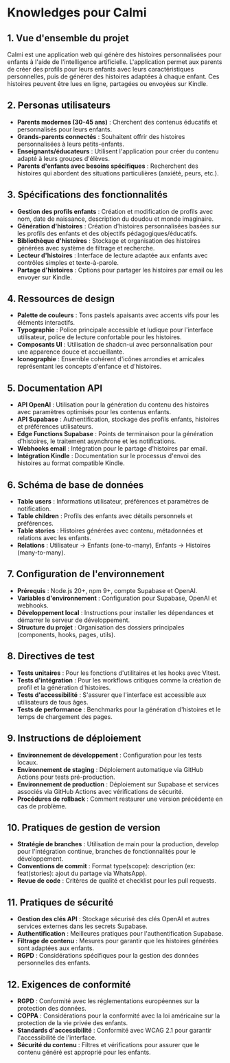 
# Knowledges pour Calmi

## 1. Vue d'ensemble du projet
Calmi est une application web qui génère des histoires personnalisées pour enfants à l'aide de l'intelligence artificielle. L'application permet aux parents de créer des profils pour leurs enfants avec leurs caractéristiques personnelles, puis de générer des histoires adaptées à chaque enfant. Ces histoires peuvent être lues en ligne, partagées ou envoyées sur Kindle.

## 2. Personas utilisateurs
- **Parents modernes (30-45 ans)** : Cherchent des contenus éducatifs et personnalisés pour leurs enfants.
- **Grands-parents connectés** : Souhaitent offrir des histoires personnalisées à leurs petits-enfants.
- **Enseignants/éducateurs** : Utilisent l'application pour créer du contenu adapté à leurs groupes d'élèves.
- **Parents d'enfants avec besoins spécifiques** : Recherchent des histoires qui abordent des situations particulières (anxiété, peurs, etc.).

## 3. Spécifications des fonctionnalités
- **Gestion des profils enfants** : Création et modification de profils avec nom, date de naissance, description du doudou et monde imaginaire.
- **Génération d'histoires** : Création d'histoires personnalisées basées sur les profils des enfants et des objectifs pédagogiques/éducatifs.
- **Bibliothèque d'histoires** : Stockage et organisation des histoires générées avec système de filtrage et recherche.
- **Lecteur d'histoires** : Interface de lecture adaptée aux enfants avec contrôles simples et texte-à-parole.
- **Partage d'histoires** : Options pour partager les histoires par email ou les envoyer sur Kindle.

## 4. Ressources de design
- **Palette de couleurs** : Tons pastels apaisants avec accents vifs pour les éléments interactifs.
- **Typographie** : Police principale accessible et ludique pour l'interface utilisateur, police de lecture confortable pour les histoires.
- **Composants UI** : Utilisation de shadcn-ui avec personnalisation pour une apparence douce et accueillante.
- **Iconographie** : Ensemble cohérent d'icônes arrondies et amicales représentant les concepts d'enfance et d'histoires.

## 5. Documentation API
- **API OpenAI** : Utilisation pour la génération du contenu des histoires avec paramètres optimisés pour les contenus enfants.
- **API Supabase** : Authentification, stockage des profils enfants, histoires et préférences utilisateurs.
- **Edge Functions Supabase** : Points de terminaison pour la génération d'histoires, le traitement asynchrone et les notifications.
- **Webhooks email** : Intégration pour le partage d'histoires par email.
- **Intégration Kindle** : Documentation sur le processus d'envoi des histoires au format compatible Kindle.

## 6. Schéma de base de données
- **Table users** : Informations utilisateur, préférences et paramètres de notification.
- **Table children** : Profils des enfants avec détails personnels et préférences.
- **Table stories** : Histoires générées avec contenu, métadonnées et relations avec les enfants.
- **Relations** : Utilisateur → Enfants (one-to-many), Enfants → Histoires (many-to-many).

## 7. Configuration de l'environnement
- **Prérequis** : Node.js 20+, npm 9+, compte Supabase et OpenAI.
- **Variables d'environnement** : Configuration pour Supabase, OpenAI et webhooks.
- **Développement local** : Instructions pour installer les dépendances et démarrer le serveur de développement.
- **Structure du projet** : Organisation des dossiers principales (components, hooks, pages, utils).

## 8. Directives de test
- **Tests unitaires** : Pour les fonctions d'utilitaires et les hooks avec Vitest.
- **Tests d'intégration** : Pour les workflows critiques comme la création de profil et la génération d'histoires.
- **Tests d'accessibilité** : S'assurer que l'interface est accessible aux utilisateurs de tous âges.
- **Tests de performance** : Benchmarks pour la génération d'histoires et le temps de chargement des pages.

## 9. Instructions de déploiement
- **Environnement de développement** : Configuration pour les tests locaux.
- **Environnement de staging** : Déploiement automatique via GitHub Actions pour tests pré-production.
- **Environnement de production** : Déploiement sur Supabase et services associés via GitHub Actions avec vérifications de sécurité.
- **Procédures de rollback** : Comment restaurer une version précédente en cas de problème.

## 10. Pratiques de gestion de version
- **Stratégie de branches** : Utilisation de main pour la production, develop pour l'intégration continue, branches de fonctionnalités pour le développement.
- **Conventions de commit** : Format type(scope): description (ex: feat(stories): ajout du partage via WhatsApp).
- **Revue de code** : Critères de qualité et checklist pour les pull requests.

## 11. Pratiques de sécurité
- **Gestion des clés API** : Stockage sécurisé des clés OpenAI et autres services externes dans les secrets Supabase.
- **Authentification** : Meilleures pratiques pour l'authentification Supabase.
- **Filtrage de contenu** : Mesures pour garantir que les histoires générées sont adaptées aux enfants.
- **RGPD** : Considérations spécifiques pour la gestion des données personnelles des enfants.

## 12. Exigences de conformité
- **RGPD** : Conformité avec les réglementations européennes sur la protection des données.
- **COPPA** : Considérations pour la conformité avec la loi américaine sur la protection de la vie privée des enfants.
- **Standards d'accessibilité** : Conformité avec WCAG 2.1 pour garantir l'accessibilité de l'interface.
- **Sécurité du contenu** : Filtres et vérifications pour assurer que le contenu généré est approprié pour les enfants.

